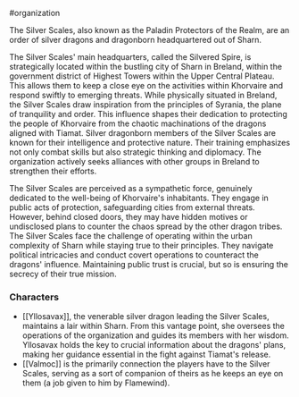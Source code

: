  #organization 

The Silver Scales, also known as the Paladin Protectors of the Realm, are an order of silver dragons and dragonborn headquartered out of Sharn.

The Silver Scales' main headquarters, called the Silvered Spire, is strategically located within the bustling city of Sharn in Breland, within the government district of Highest Towers within the Upper Central Plateau. This allows them to keep a close eye on the activities within Khorvaire and respond swiftly to emerging threats. While physically situated in Breland, the Silver Scales draw inspiration from the principles of Syrania, the plane of tranquility and order. This influence shapes their dedication to protecting the people of Khorvaire from the chaotic machinations of the dragons aligned with Tiamat. Silver dragonborn members of the Silver Scales are known for their intelligence and protective nature. Their training emphasizes not only combat skills but also strategic thinking and diplomacy. The organization actively seeks alliances with other groups in Breland to strengthen their efforts.

The Silver Scales are perceived as a sympathetic force, genuinely dedicated to the well-being of Khorvaire's inhabitants. They engage in public acts of protection, safeguarding cities from external threats. However, behind closed doors, they may have hidden motives or undisclosed plans to counter the chaos spread by the other dragon tribes. The Silver Scales face the challenge of operating within the urban complexity of Sharn while staying true to their principles. They navigate political intricacies and conduct covert operations to counteract the dragons' influence. Maintaining public trust is crucial, but so is ensuring the secrecy of their true mission.

### Characters

* [[Yllosavax]], the venerable silver dragon leading the Silver Scales, maintains a lair within Sharn. From this vantage point, she oversees the operations of the organization and guides its members with her wisdom. Yllosavax holds the key to crucial information about the dragons' plans, making her guidance essential in the fight against Tiamat's release.
* [[Valmoc]] is the primarily connection the players have to the Silver Scales, serving as a sort of companion of theirs as he keeps an eye on them (a job given to him by Flamewind).
